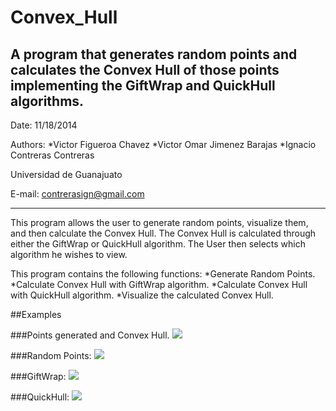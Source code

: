 Convex_Hull
===========
A program that generates random points and calculates the Convex Hull of those points implementing the GiftWrap and QuickHull algorithms.
---------------------------------------------------------------------------------------------------------

Date: 11/18/2014

Authors: 
*Victor Figueroa Chavez
*Victor Omar Jimenez Barajas
*Ignacio Contreras Contreras

Universidad de Guanajuato

E-mail: contrerasign@gmail.com

---------------------------------------------------------------------------------------------------------

This program allows the user to generate random points, visualize them, and then calculate the Convex Hull.
The Convex Hull is calculated through either the GiftWrap or QuickHull algorithm.  The User then selects which 
algorithm he wishes to view.

This program contains the following functions:
*Generate Random Points.
*Calculate Convex Hull with GiftWrap algorithm.
*Calculate Convex Hull with QuickHull algorithm.
*Visualize the calculated Convex Hull.

##Examples

###Points generated and Convex Hull.
![](http://i.imgur.com/uDwsnxt.png)

###Random Points:
![](http://i.imgur.com/dGsft0O.png)

###GiftWrap:
![](http://i.imgur.com/GnCKSdj.png)

###QuickHull:
![](http://i.imgur.com/hrMWg7j.png)
